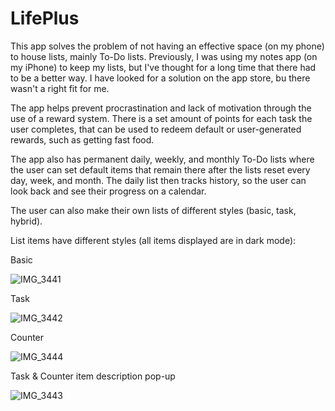 # LifePlus

This app solves the problem of not having an effective space (on my phone) to house lists, mainly To-Do lists. Previously, I was using my notes app (on my iPhone) to keep my lists, but I've thought for a long time that there had to be a better way.
I have looked for a solution on the app store, bu there wasn't a right fit for me.

The app helps prevent procrastination and lack of motivation through the use of a reward system. There is a set amount of points for each task the user completes, that can be used to redeem default or user-generated rewards, such as getting fast food.

The app also has permanent daily, weekly, and monthly To-Do lists where the user can set default items that remain there after the lists reset every day, week, and month. The daily list then tracks history, so the user can look back and see their progress on a calendar.

The user can also make their own lists of different styles (basic, task, hybrid). 


List items have different styles (all items displayed are in dark mode):

Basic

![IMG_3441](https://github.com/ShaneTracey7/LifePlus/assets/71601674/6ce8bdc5-882e-4b58-aa4f-7cdd0c798c4a)

Task

![IMG_3442](https://github.com/ShaneTracey7/LifePlus/assets/71601674/8fb84d84-73bd-4c56-92c4-1588ba6630fa)

Counter

![IMG_3444](https://github.com/ShaneTracey7/LifePlus/assets/71601674/a0d69389-81cf-42b6-a99b-21e354444dc4)

Task & Counter item description pop-up

![IMG_3443](https://github.com/ShaneTracey7/LifePlus/assets/71601674/435306d7-de27-4d7c-a779-cb76bbc748ed)



